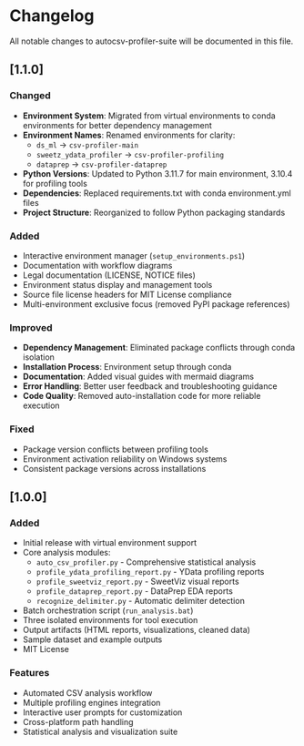 # Changelog

All notable changes to autocsv-profiler-suite will be documented in this file.

## [1.1.0] 

### Changed
- **Environment System**: Migrated from virtual environments to conda environments for better dependency management
- **Environment Names**: Renamed environments for clarity:
  - `ds_ml` → `csv-profiler-main`
  - `sweetz_ydata_profiler` → `csv-profiler-profiling`
  - `dataprep` → `csv-profiler-dataprep`
- **Python Versions**: Updated to Python 3.11.7 for main environment, 3.10.4 for profiling tools
- **Dependencies**: Replaced requirements.txt with conda environment.yml files
- **Project Structure**: Reorganized to follow Python packaging standards

### Added
- Interactive environment manager (`setup_environments.ps1`)
- Documentation with workflow diagrams
- Legal documentation (LICENSE, NOTICE files)
- Environment status display and management tools
- Source file license headers for MIT License compliance
- Multi-environment exclusive focus (removed PyPI package references)

### Improved
- **Dependency Management**: Eliminated package conflicts through conda isolation
- **Installation Process**: Environment setup through conda
- **Documentation**: Added visual guides with mermaid diagrams
- **Error Handling**: Better user feedback and troubleshooting guidance
- **Code Quality**: Removed auto-installation code for more reliable execution

### Fixed
- Package version conflicts between profiling tools
- Environment activation reliability on Windows systems
- Consistent package versions across installations

## [1.0.0] 

### Added
- Initial release with virtual environment support
- Core analysis modules:
  - `auto_csv_profiler.py` - Comprehensive statistical analysis
  - `profile_ydata_profiling_report.py` - YData profiling reports
  - `profile_sweetviz_report.py` - SweetViz visual reports
  - `profile_dataprep_report.py` - DataPrep EDA reports
  - `recognize_delimiter.py` - Automatic delimiter detection
- Batch orchestration script (`run_analysis.bat`)
- Three isolated environments for tool execution
- Output artifacts (HTML reports, visualizations, cleaned data)
- Sample dataset and example outputs
- MIT License

### Features
- Automated CSV analysis workflow
- Multiple profiling engines integration
- Interactive user prompts for customization
- Cross-platform path handling
- Statistical analysis and visualization suite